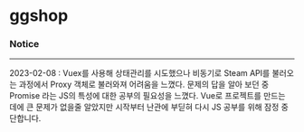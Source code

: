 # ggshop

### Notice 
---
2023-02-08 : Vuex를 사용해 상태관리를 시도했으나 비동기로 Steam API를 불러오는 과정에서 Proxy 객체로 불러와져 어려움을 느꼈다.
문제의 답을 알아 보던 중 Promise 라는 JS의 특성에 대한 공부의 필요성을 느꼈다. 
Vue로 프로젝트를 만드는 데에 큰 문제가 없을줄 알았지만 시작부터 난관에 부딛혀 다시 JS 공부를 위해 잠정 중단합니다.
